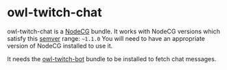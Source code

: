 # owl-twitch-chat

owl-twitch-chat is a [NodeCG](http://github.com/nodecg/nodecg) bundle. 
It works with NodeCG versions which satisfy this [semver](https://docs.npmjs.com/getting-started/semantic-versioning) range: `~1.1.0`
You will need to have an appropriate version of NodeCG installed to use it.

It needs the [owl-twitch-bot](https://github.com/bitowl/owl-twitch-bot) bundle to be installed to fetch chat messages.

